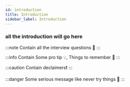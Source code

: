 ```yaml
---
id: introduction
title: Introduction
sidebar_label: Introduction
---
```


### all the introduction will go here 

:::note 
Contain all the interview questions 🔎
:::

:::info 
Contain Some pro tip 💡, Things to remember 🧠
:::

:::caution 
Contain declaimers❗ 
:::

<!-- :::tip 
Contain all the interview questions
::: -->

:::danger
Some serious message like never try things 🚫
:::

